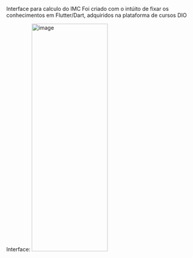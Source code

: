 Interface para calculo do IMC
    Foi criado com o intúito de fixar os conhecimentos em Flutter/Dart, adquiridos na plataforma de cursos DIO

Interface: 
<img width="200" height="600" alt="image" src="https://github.com/user-attachments/assets/d05afb9b-feeb-4739-97aa-98a5b5afd467" />

